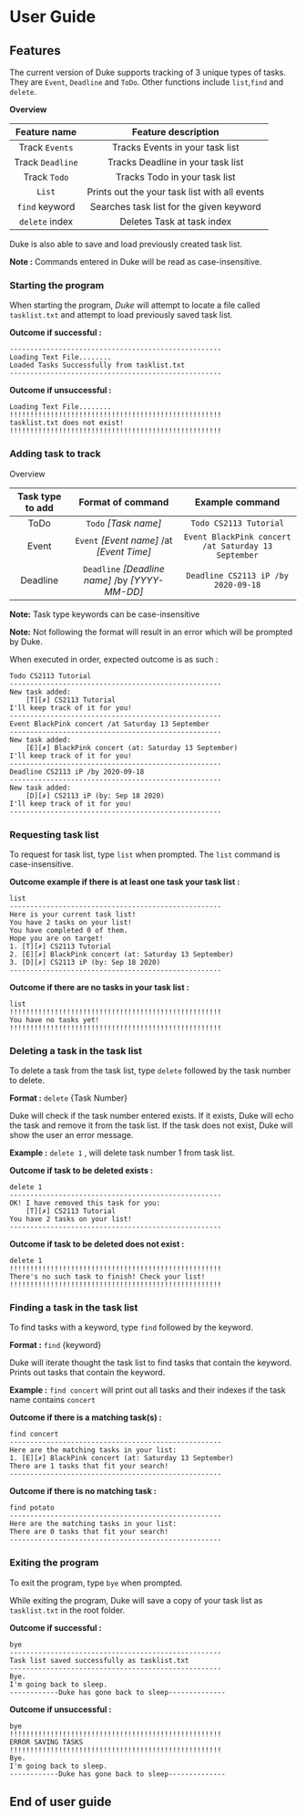 # User Guide

## Features

The current version of Duke supports tracking of 3 unique types of tasks.
They are `Event`, `Deadline` and `ToDo`.
Other functions include `list`,`find` and `delete`.

**Overview**

|Feature name | Feature description
|:---:|:---:
|Track `Events`| Tracks Events in your task list
|Track `Deadline`| Tracks Deadline in your task list
|Track `Todo`| Tracks Todo in your task list
|`List` | Prints out the your task list with all events
|`find` keyword | Searches task list for the given keyword
|`delete` index | Deletes Task at task index

Duke is also able to save and load previously created task list.

**Note :** Commands entered in Duke will be read as case-insensitive. 

### Starting the program
When starting the program, _Duke_ will attempt to locate a file called `tasklist.txt` and attempt to load previously saved task list.

**Outcome if successful :**

```
----------------------------------------------------
Loading Text File........
Loaded Tasks Successfully from tasklist.txt
----------------------------------------------------
```

**Outcome if unsuccessful :**

```
Loading Text File........
!!!!!!!!!!!!!!!!!!!!!!!!!!!!!!!!!!!!!!!!!!!!!!!!!!!!
tasklist.txt does not exist!
!!!!!!!!!!!!!!!!!!!!!!!!!!!!!!!!!!!!!!!!!!!!!!!!!!!!
```

### Adding task to track
Overview

| Task type to add | Format of command | Example command 
|:---:|:---:|:---:
|ToDo | `Todo` _[Task name]_ | `Todo CS2113 Tutorial` 
|Event | `Event` _[Event name]_ /at _[Event Time]_ | `Event BlackPink concert /at Saturday 13 September`
|Deadline| `Deadline` _[Deadline name]_ /by _[YYYY-MM-DD]_ | `Deadline CS2113 iP /by 2020-09-18`

**Note:** Task type keywords can be case-insensitive

**Note:** Not following the format will result in an error which will be prompted by Duke.

When executed in order, expected outcome is as such :

```
Todo CS2113 Tutorial
----------------------------------------------------
New task added:
	[T][✗] CS2113 Tutorial
I'll keep track of it for you!
----------------------------------------------------
Event BlackPink concert /at Saturday 13 September
----------------------------------------------------
New task added:
	[E][✗] BlackPink concert (at: Saturday 13 September)
I'll keep track of it for you!
----------------------------------------------------
Deadline CS2113 iP /by 2020-09-18
----------------------------------------------------
New task added:
	[D][✗] CS2113 iP (by: Sep 18 2020)
I'll keep track of it for you!
----------------------------------------------------
```

### Requesting task list
To request for task list, type `list` when prompted. The `list` command is case-insensitive.

**Outcome example if there is at least one task your task list :**

```
list
----------------------------------------------------
Here is your current task list!
You have 2 tasks on your list!
You have completed 0 of them.
Hope you are on target!
1. [T][✗] CS2113 Tutorial
2. [E][✗] BlackPink concert (at: Saturday 13 September)
3. [D][✗] CS2113 iP (by: Sep 18 2020)
----------------------------------------------------
```

**Outcome if there are no tasks in your task list :**

```
list
!!!!!!!!!!!!!!!!!!!!!!!!!!!!!!!!!!!!!!!!!!!!!!!!!!!!
You have no tasks yet!
!!!!!!!!!!!!!!!!!!!!!!!!!!!!!!!!!!!!!!!!!!!!!!!!!!!!
```

### Deleting a task in the task list
To delete a task from the task list, type `delete` followed by the task number to delete.

**Format :** `delete` {Task Number}

Duke will check if the task number entered exists. If it exists, Duke will echo the task and remove it from the task list. If the task does not exist, Duke will show the user an error message.

**Example :** `delete 1` , will delete task number 1 from task list.

**Outcome if task to be deleted exists :** 

```
delete 1
----------------------------------------------------
OK! I have removed this task for you:
	[T][✗] CS2113 Tutorial
You have 2 tasks on your list!
----------------------------------------------------
```

**Outcome if task to be deleted does not exist :** 
```
delete 1
!!!!!!!!!!!!!!!!!!!!!!!!!!!!!!!!!!!!!!!!!!!!!!!!!!!!
There's no such task to finish! Check your list!
!!!!!!!!!!!!!!!!!!!!!!!!!!!!!!!!!!!!!!!!!!!!!!!!!!!!
```

### Finding a task in the task list
To find tasks with a keyword, type `find` followed by the keyword.

**Format :** `find` {keyword}

Duke will iterate thought the task list to find tasks that contain the keyword. Prints out tasks that contain the keyword.

**Example :** `find concert`  will print out all tasks and their indexes if the task name contains `concert`

**Outcome if there is a matching task(s) :**

```
find concert
----------------------------------------------------
Here are the matching tasks in your list:
1. [E][✗] BlackPink concert (at: Saturday 13 September)
There are 1 tasks that fit your search!
----------------------------------------------------
```

**Outcome if there is no matching task :**

```
find potato
----------------------------------------------------
Here are the matching tasks in your list:
There are 0 tasks that fit your search!
----------------------------------------------------
```

### Exiting the program
To exit the program, type `bye` when prompted.

While exiting the program, Duke will save a copy of your task list as `tasklist.txt` in the root folder.

**Outcome if successful :**

```
bye
----------------------------------------------------
Task list saved successfully as tasklist.txt
----------------------------------------------------
Bye.
I'm going back to sleep.
------------Duke has gone back to sleep--------------
```

**Outcome if unsuccessful :**

```
bye
!!!!!!!!!!!!!!!!!!!!!!!!!!!!!!!!!!!!!!!!!!!!!!!!!!!!
ERROR SAVING TASKS
!!!!!!!!!!!!!!!!!!!!!!!!!!!!!!!!!!!!!!!!!!!!!!!!!!!!
Bye.
I'm going back to sleep.
------------Duke has gone back to sleep--------------
```

## End of user guide
